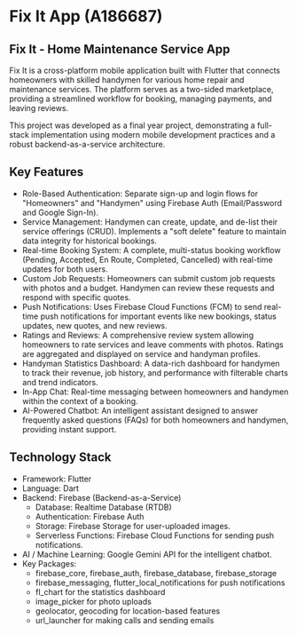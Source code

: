 # Fix It App (A186687)

## Fix It - Home Maintenance Service App
Fix It is a cross-platform mobile application built with Flutter that connects homeowners with skilled handymen for various home repair and maintenance services. The platform serves as a two-sided marketplace, providing a streamlined workflow for booking, managing payments, and leaving reviews.

This project was developed as a final year project, demonstrating a full-stack implementation using modern mobile development practices and a robust backend-as-a-service architecture.

## Key Features
- Role-Based Authentication: Separate sign-up and login flows for "Homeowners" and "Handymen" using Firebase Auth (Email/Password and Google Sign-In).
- Service Management: Handymen can create, update, and de-list their service offerings (CRUD). Implements a "soft delete" feature to maintain data integrity for historical bookings.
- Real-time Booking System: A complete, multi-status booking workflow (Pending, Accepted, En Route, Completed, Cancelled) with real-time updates for both users.
- Custom Job Requests: Homeowners can submit custom job requests with photos and a budget. Handymen can review these requests and respond with specific quotes.
- Push Notifications: Uses Firebase Cloud Functions (FCM) to send real-time push notifications for important events like new bookings, status updates, new quotes, and new reviews.
- Ratings and Reviews: A comprehensive review system allowing homeowners to rate services and leave comments with photos. Ratings are aggregated and displayed on service and handyman profiles.
- Handyman Statistics Dashboard: A data-rich dashboard for handymen to track their revenue, job history, and performance with filterable charts and trend indicators.
- In-App Chat: Real-time messaging between homeowners and handymen within the context of a booking.
- AI-Powered Chatbot: An intelligent assistant designed to answer frequently asked questions (FAQs) for both homeowners and handymen, providing instant support.

## Technology Stack
- Framework: Flutter
- Language: Dart
- Backend: Firebase (Backend-as-a-Service)
  - Database: Realtime Database (RTDB)
  - Authentication: Firebase Auth
  - Storage: Firebase Storage for user-uploaded images.
  - Serverless Functions: Firebase Cloud Functions for sending push notifications.
- AI / Machine Learning: Google Gemini API for the intelligent chatbot.
- Key Packages:
  - firebase_core, firebase_auth, firebase_database, firebase_storage
  - firebase_messaging, flutter_local_notifications for push notifications
  - fl_chart for the statistics dashboard
  - image_picker for photo uploads
  - geolocator, geocoding for location-based features
  - url_launcher for making calls and sending emails

